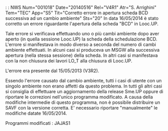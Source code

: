  :  : NWS Num="001018" Date="20140516" Rel="V4R1" Atr="S. Arrighini" Tem="TEC" App="S5" Tit="Corretto errore in apertura scheda BCD successiva ad un cambio ambiente" Sts="20"
In data 16/05/2014 è stato corretto un errore riguardante l'apertura della scheda "BCD" in Looc.UP.

Tale errore si verificava effettuando uno o più cambi ambiente dopo aver aperto (in quella sessione
Looc.UP) la scheda della schedulazione BCD.
L'errore si manifestava in modo diverso a seconda del numero di cambi ambiente effettuati.
In alcuni casi si produceva un MSGW alla successiva apertura (nella stessa sessione) della scheda.
In altri casi si manifestava con la non chiusura dei lavori LO_T alla chiusura di Looc.UP.

L'errore era presente dal 15/05/2013 (V3R2).

Essendo l'errore causato dal cambio ambiente, tutti i casi di utente con un singolo ambiente non erano affetti da questo problema.
In tutti gli altri casi si consiglia di effettuare un aggiornamento della release Sme.UP oppure di
riportare le correzioni nell'unico programma modificato.
A causa della modifiche intermedie di questo programma, non è possibile distribuire un SAVF con la versione corretta. E' necessario riportare "manualmente" le modifiche datate 16/05/2014.

Programmi modificati : 
JAJAS1

